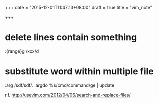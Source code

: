 +++
date = "2015-12-01T11:47:13+08:00"
draft = true
title = "vim_note"

+++

# delete lines contain something

:{range}g /xxx/d

# substitute word within multiple file

:arg /sdf/sdf/*.*
:argdo %s/cmd/command/ge | update

r.f.
http://usevim.com/2012/04/06/search-and-replace-files/

